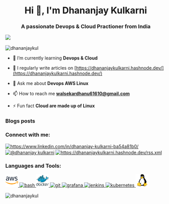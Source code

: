 <h1 align="center">Hi 👋, I'm Dhananjay Kulkarni</h1>
<h3 align="center">A passionate Devops & Cloud Practioner from India</h3>
<img src = "https://gifdb.com/images/featured/hacker-lj7znezbwb0nuba4.webp">
<p align="left"> <img src="https://komarev.com/ghpvc/?username=dhananjaykul&label=Profile%20views&color=0e75b6&style=flat" alt="dhananjaykul" /> </p>

- 🌱 I’m currently learning **Devops & Cloud**

- 📝 I regularly write articles on [https://dhananjaykulkarni.hashnode.dev/](https://dhananjaykulkarni.hashnode.dev/)

- 💬 Ask me about **Devops AWS Linux**

- 📫 How to reach me **walsekardhanu61610@gmail.com**

- ⚡ Fun fact **Cloud are made up of Linux**

### Blogs posts
<!-- BLOG-POST-LIST:START -->
<!-- BLOG-POST-LIST:END -->

<h3 align="left">Connect with me:</h3>
<p align="left">
<a href="https://linkedin.com/in/https://www.linkedin.com/in/dhananjay-kulkarni-ba54a81b0/" target="blank"><img align="center" src="https://raw.githubusercontent.com/rahuldkjain/github-profile-readme-generator/master/src/images/icons/Social/linked-in-alt.svg" alt="https://www.linkedin.com/in/dhananjay-kulkarni-ba54a81b0/" height="30" width="40" /></a>
<a href="https://hashnode.com/@dhananjay kulkarni" target="blank"><img align="center" src="https://raw.githubusercontent.com/rahuldkjain/github-profile-readme-generator/master/src/images/icons/Social/hashnode.svg" alt="@dhananjay kulkarni" height="30" width="40" /></a>
<a href="/https://dhananjaykulkarni.hashnode.dev/rss.xml" target="blank"><img align="center" src="https://raw.githubusercontent.com/rahuldkjain/github-profile-readme-generator/master/src/images/icons/Social/rss.svg" alt="https://dhananjaykulkarni.hashnode.dev/rss.xml" height="30" width="40" /></a>
</p>

<h3 align="left">Languages and Tools:</h3>
<p align="left"> <a href="https://aws.amazon.com" target="_blank" rel="noreferrer"> <img src="https://raw.githubusercontent.com/devicons/devicon/master/icons/amazonwebservices/amazonwebservices-original-wordmark.svg" alt="aws" width="40" height="40"/> </a> <a href="https://www.gnu.org/software/bash/" target="_blank" rel="noreferrer"> <img src="https://www.vectorlogo.zone/logos/gnu_bash/gnu_bash-icon.svg" alt="bash" width="40" height="40"/> </a> <a href="https://www.docker.com/" target="_blank" rel="noreferrer"> <img src="https://raw.githubusercontent.com/devicons/devicon/master/icons/docker/docker-original-wordmark.svg" alt="docker" width="40" height="40"/> </a> <a href="https://git-scm.com/" target="_blank" rel="noreferrer"> <img src="https://www.vectorlogo.zone/logos/git-scm/git-scm-icon.svg" alt="git" width="40" height="40"/> </a> <a href="https://grafana.com" target="_blank" rel="noreferrer"> <img src="https://www.vectorlogo.zone/logos/grafana/grafana-icon.svg" alt="grafana" width="40" height="40"/> </a> <a href="https://www.jenkins.io" target="_blank" rel="noreferrer"> <img src="https://www.vectorlogo.zone/logos/jenkins/jenkins-icon.svg" alt="jenkins" width="40" height="40"/> </a> <a href="https://kubernetes.io" target="_blank" rel="noreferrer"> <img src="https://www.vectorlogo.zone/logos/kubernetes/kubernetes-icon.svg" alt="kubernetes" width="40" height="40"/> </a> <a href="https://www.linux.org/" target="_blank" rel="noreferrer"> <img src="https://raw.githubusercontent.com/devicons/devicon/master/icons/linux/linux-original.svg" alt="linux" width="40" height="40"/> </a> </p>

<p><img align="center" src="https://github-readme-stats.vercel.app/api/top-langs?username=dhananjaykul&show_icons=true&locale=en&layout=compact" alt="dhananjaykul" /></p>
